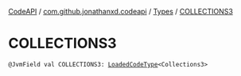 [CodeAPI](../../index.md) / [com.github.jonathanxd.codeapi](../index.md) / [Types](index.md) / [COLLECTIONS3](.)

# COLLECTIONS3

`@JvmField val COLLECTIONS3: `[`LoadedCodeType`](../../com.github.jonathanxd.codeapi.type/-loaded-code-type/index.md)`<Collections3>`